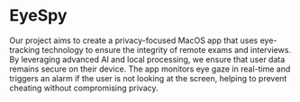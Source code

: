# EyeSpy

Our project aims to create a privacy-focused MacOS app that uses eye-tracking technology to ensure the integrity of remote exams and interviews. By leveraging advanced AI and local processing, we ensure that user data remains secure on their device. The app monitors eye gaze in real-time and triggers an alarm if the user is not looking at the screen, helping to prevent cheating without compromising privacy.
